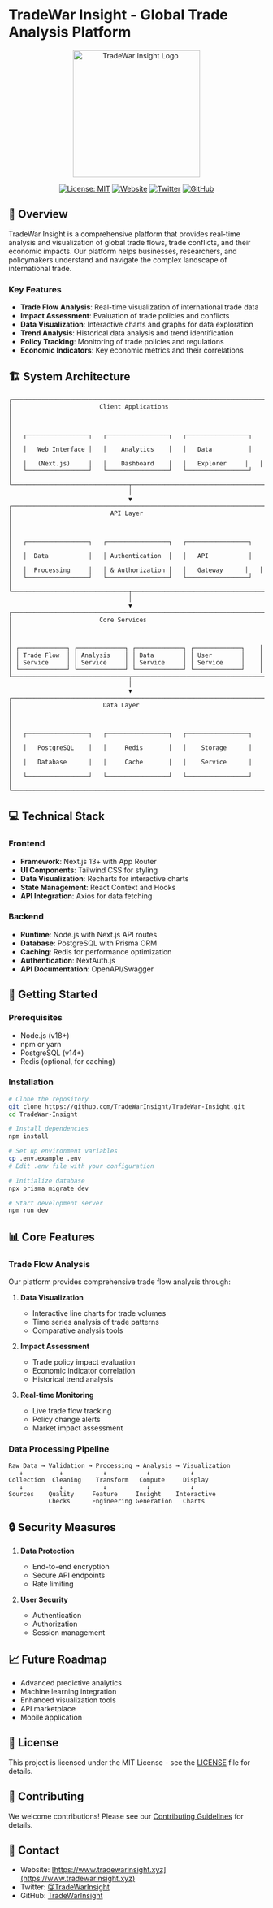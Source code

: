 # TradeWar Insight - Global Trade Analysis Platform

<div align="center">
  <img src="public/images/logo.png" alt="TradeWar Insight Logo" width="250">
  
  [![License: MIT](https://img.shields.io/badge/License-MIT-blue.svg)](https://opensource.org/licenses/MIT)
  [![Website](https://img.shields.io/badge/Website-tradewarinsight.xyz-blue)](https://www.tradewarinsight.xyz)
  [![Twitter](https://img.shields.io/badge/Twitter-@TradeWarInsight-blue)](https://x.com/TradeWarInsight)
  [![GitHub](https://img.shields.io/badge/GitHub-TradeWarInsight-blue)](https://github.com/TradeWarInsight/TradeWar-Insight)
</div>

## 🔑 Overview

TradeWar Insight is a comprehensive platform that provides real-time analysis and visualization of global trade flows, trade conflicts, and their economic impacts. Our platform helps businesses, researchers, and policymakers understand and navigate the complex landscape of international trade.

### Key Features

- **Trade Flow Analysis**: Real-time visualization of international trade data
- **Impact Assessment**: Evaluation of trade policies and conflicts
- **Data Visualization**: Interactive charts and graphs for data exploration
- **Trend Analysis**: Historical data analysis and trend identification
- **Policy Tracking**: Monitoring of trade policies and regulations
- **Economic Indicators**: Key economic metrics and their correlations

## 🏗️ System Architecture

```
┌─────────────────────────────────────────────────────────────────────┐
│                        Client Applications                          │
│                                                                     │
│   ┌─────────────────┐   ┌─────────────────┐   ┌─────────────────┐   │
│   │   Web Interface │   │    Analytics    │   │   Data          │   │
│   │   (Next.js)     │   │    Dashboard    │   │   Explorer     │   │
│   └─────────────────┘   └─────────────────┘   └─────────────────┘   │
└────────────────────────────────┬────────────────────────────────────┘
                                 │
                                 ▼
┌─────────────────────────────────────────────────────────────────────┐
│                           API Layer                                 │
│                                                                     │
│   ┌─────────────────┐   ┌─────────────────┐   ┌─────────────────┐   │
│   │  Data           │   │ Authentication  │   │   API           │   │
│   │  Processing     │   │ & Authorization │   │   Gateway      │   │
│   └─────────────────┘   └─────────────────┘   └─────────────────┘   │
└────────────────────────────────┬────────────────────────────────────┘
                                 │
                                 ▼
┌─────────────────────────────────────────────────────────────────────┐
│                        Core Services                                │
│                                                                     │
│ ┌─────────────┐ ┌─────────────┐ ┌─────────────┐ ┌─────────────┐    │
│ │ Trade Flow  │ │ Analysis    │ │ Data        │ │ User        │    │
│ │ Service     │ │ Service     │ │ Service     │ │ Service     │    │
│ └─────────────┘ └─────────────┘ └─────────────┘ └─────────────┘    │
└────────────────────────────────┬────────────────────────────────────┘
                                 │
                                 ▼
┌─────────────────────────────────────────────────────────────────────┐
│                         Data Layer                                  │
│                                                                     │
│   ┌─────────────────┐   ┌─────────────────┐   ┌─────────────────┐   │
│   │   PostgreSQL    │   │     Redis       │   │    Storage      │   │
│   │   Database      │   │     Cache       │   │    Service      │   │
│   └─────────────────┘   └─────────────────┘   └─────────────────┘   │
└─────────────────────────────────────────────────────────────────────┘
```

## 💻 Technical Stack

### Frontend
- **Framework**: Next.js 13+ with App Router
- **UI Components**: Tailwind CSS for styling
- **Data Visualization**: Recharts for interactive charts
- **State Management**: React Context and Hooks
- **API Integration**: Axios for data fetching

### Backend
- **Runtime**: Node.js with Next.js API routes
- **Database**: PostgreSQL with Prisma ORM
- **Caching**: Redis for performance optimization
- **Authentication**: NextAuth.js
- **API Documentation**: OpenAPI/Swagger

## 🚀 Getting Started

### Prerequisites
- Node.js (v18+)
- npm or yarn
- PostgreSQL (v14+)
- Redis (optional, for caching)

### Installation

```bash
# Clone the repository
git clone https://github.com/TradeWarInsight/TradeWar-Insight.git
cd TradeWar-Insight

# Install dependencies
npm install

# Set up environment variables
cp .env.example .env
# Edit .env file with your configuration

# Initialize database
npx prisma migrate dev

# Start development server
npm run dev
```

## 📊 Core Features

### Trade Flow Analysis

Our platform provides comprehensive trade flow analysis through:

1. **Data Visualization**
   - Interactive line charts for trade volumes
   - Time series analysis of trade patterns
   - Comparative analysis tools

2. **Impact Assessment**
   - Trade policy impact evaluation
   - Economic indicator correlation
   - Historical trend analysis

3. **Real-time Monitoring**
   - Live trade flow tracking
   - Policy change alerts
   - Market impact assessment

### Data Processing Pipeline

```
Raw Data → Validation → Processing → Analysis → Visualization
   ↓          ↓           ↓           ↓           ↓
Collection  Cleaning    Transform   Compute     Display
   ↓          ↓           ↓           ↓           ↓
Sources    Quality     Feature     Insight    Interactive
           Checks      Engineering Generation   Charts
```

## 🔒 Security Measures

1. **Data Protection**
   - End-to-end encryption
   - Secure API endpoints
   - Rate limiting

2. **User Security**
   - Authentication
   - Authorization
   - Session management

## 📈 Future Roadmap

- Advanced predictive analytics
- Machine learning integration
- Enhanced visualization tools
- API marketplace
- Mobile application

## 📝 License

This project is licensed under the MIT License - see the [LICENSE](LICENSE) file for details.

## 🤝 Contributing

We welcome contributions! Please see our [Contributing Guidelines](CONTRIBUTING.md) for details.

## 📧 Contact

- Website: [https://www.tradewarinsight.xyz](https://www.tradewarinsight.xyz)
- Twitter: [@TradeWarInsight](https://x.com/TradeWarInsight)
- GitHub: [TradeWarInsight](https://github.com/TradeWarInsight/TradeWar-Insight) 